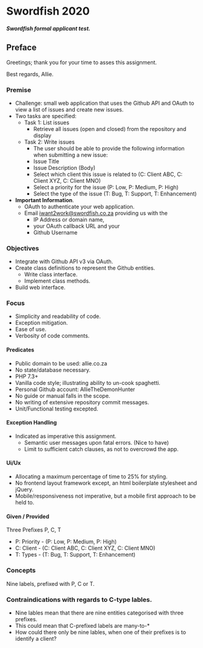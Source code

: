 # Swordfish 2020
##### Swordfish formal applicant test.

## Preface
Greetings; thank you for your time to asses this assignment.

Best regards,
Allie.

### Premise
- Challenge: small web application that uses the Github API and OAuth to view a list of issues and create new issues.
- Two tasks are specified: 
    - Task 1: List issues
        - Retrieve all issues (open and closed) from the repository and display 
    - Task 2: Write issues
        - The user should be able to provide the following information when submitting a new issue:
        - Issue Title
        - Issue Description (Body)
        - Select which client this issue is related to (C: Client ABC, C: Client XYZ, C: Client MNO)
        - Select a priority for the issue (P: Low, P: Medium, P: High)
        - Select the type of the issue (T: Bug, T: Support, T: Enhancement)
- **Important Information**.
    - OAuth to authenticate your web application.
    - Email iwant2work@swordfish.co.za providing us with the
        - IP Address or domain name, 
        - your OAuth callback URL and your 
        - Github Username
    

### Objectives
- Integrate with Github API v3 via OAuth.
- Create class definitions to represent the Github entities.
    - Write class interface.
    - Implement class methods.
- Build web interface.

### Focus
- Simplicity and readability of code.
- Exception mitigation.
- Ease of use.
- Verbosity of code comments.
 
#### Predicates
- Public domain to be used: allie.co.za
- No state/database necessary.
- PHP 7.3+
- Vanilla code style; illustrating ability to un-cook spaghetti.
- Personal Github account: AllieTheDemonHunter
- No guide or manual falls in the scope.
- No writing of extensive repository commit messages.
- Unit/Functional testing excepted. 

#### Exception Handling
- Indicated as imperative this assignment.
    - Semantic user messages upon fatal errors. (Nice to have)
    - Limit to sufficient catch clauses, as not to overcrowd the app.

#### Ui/Ux
- Allocating a maximum percentage of time to 25% for styling.
- No frontend layout framework except, an html boilerplate stylesheet and jQuery.
- Mobile/responsiveness not imperative, but a mobile first approach to be held to.

#### Given / Provided
Three Prefixes P, C, T
- P: Priority - (P: Low, P: Medium, P: High)
- C: Client -  (C: Client ABC, C: Client XYZ, C: Client MNO)
- T: Types - (T: Bug, T: Support, T: Enhancement)
 

### Concepts
Nine labels, prefixed with P, C or T.

### Contraindications with regards to C-type lables.
- Nine lables mean that there are nine entities categorised with three prefixes.
- This could mean that C-prefixed labels are many-to-*
- How could there only be nine lables, when one of their prefixes is to identify a client?
